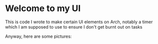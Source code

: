 # Welcome to my UI
This is code I wrote to make certain UI elements on Arch, notably a timer which I am supposed to use to ensure I don't get burnt out on tasks

Anyway, here are some pictures:
